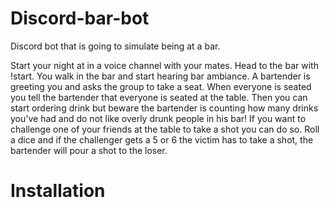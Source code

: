 # Discord-bar-bot
Discord bot that is going to simulate being at a bar.

Start your night at in a voice channel with your mates. Head to the bar with !start. You walk in the bar and start hearing bar ambiance. A bartender is greeting you and asks the group to take a seat. When everyone is seated you tell the bartender that everyone is seated at the table. Then you can start ordering drink but beware the bartender is counting how many drinks you've had and do not like overly drunk people in his bar! If you want to challenge one of your friends at the table to take a shot you can do so. Roll a dice and if the challenger gets a 5 or 6 the victim has to take a shot, the bartender will pour a shot to the loser.    


# Installation
